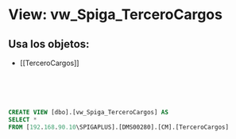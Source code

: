 # View: vw_Spiga_TerceroCargos

## Usa los objetos:
- [[TerceroCargos]]

```sql





CREATE VIEW [dbo].[vw_Spiga_TerceroCargos] AS
SELECT *
FROM [192.168.90.10\SPIGAPLUS].[DMS00280].[CM].[TerceroCargos]

```
